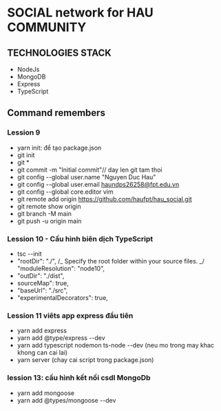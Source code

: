 # SOCIAL network for HAU COMMUNITY

## TECHNOLOGIES STACK

- NodeJs
- MongoDB
- Express
- TypeScript

## Command remembers

### Lession 9

- yarn init: để tạo package.json
- git init
- git \*
- git commit -m "Initial commit"// day len git tam thoi
- git config --global user.name "Nguyen Duc Hau"
- git config --global user.email haundps26258@fpt.edu.vn
- git config --global core.editor vim
- git remote add origin https://github.com/haufpt/hau_social.git
- git remote show origin
- git branch -M main
- git push -u origin main

### Lession 10 - Cấu hình biên dịch TypeScript

- tsc --init
- "rootDir": "./", /_ Specify the root folder within your source files. _/
  "moduleResolution": "node10",
- "outDir": "./dist",
- sourceMap": true,
- "baseUrl": "./src",
- "experimentalDecorators": true,

### Lession 11 viêts app express đầu tiên

- yarn add express
- yarn add @type/express --dev
- yarn add typescript nodemon ts-node --dev (neu mo trong may khac khong can cai lai)
- yarn server (chay cai script trong package.json)

### lession 13: cấu hình kết nối csdl MongoDb

- yarn add mongoose
- yarn add @types/mongoose --dev
